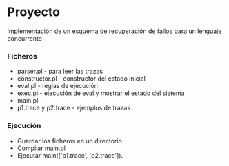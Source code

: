 # Proyecto

Implementación de un esquema de recuperación de fallos para un lenguaje concurrente

### Ficheros

* parser.pl - para leer las trazas
* constructor.pl - constructor del estado inicial
* eval.pl - reglas de ejecución
* exec.pl - ejecución de eval y mostrar el estado del sistema
* main.pl
* p1.trace y p2.trace - ejemplos de trazas

### Ejecución

* Guardar los ficheros en un directorio
* Compilar main.pl
* Ejecutar main(['p1.trace', 'p2.trace']).
